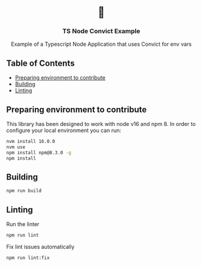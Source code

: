 <h1 align="center">🚀</h1>
<h3 align="center">TS Node Convict Example</h3>

<p align="center">
 Example of a Typescript Node Application that uses Convict for env vars
</p>

## Table of Contents

* [Preparing environment to contribute](#preparing-environment)
* [Building](#building)
* [Linting](#linting)

## Preparing environment to contribute

This library has been designed to work with node v16 and npm 8. In order to configure your local environment you can run:

```bash
nvm install 16.0.0
nvm use
npm install npm@8.3.0 -g
npm install
```

## Building

```bash
npm run build
```

## Linting

Run the linter

```bash
npm run lint
```

Fix lint issues automatically

```bash
npm run lint:fix
```

